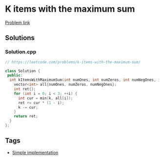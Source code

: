 # K items with the maximum sum

[Problem link](https://leetcode.com/problems/k-items-with-the-maximum-sum/)

## Solutions


### Solution.cpp
```cpp
// https://leetcode.com/problems/k-items-with-the-maximum-sum/

class Solution {
 public:
  int kItemsWithMaximumSum(int numOnes, int numZeros, int numNegOnes, int k) {
    vector<int> all{numOnes, numZeros, numNegOnes};
    int ret{};
    for (int i = 0; i < 3; ++i) {
      int cur = min(k, all[i]);
      ret += cur * (1 - i);
      k -= cur;
    }
    return ret;
  }
};
```
## Tags

* [Simple implementation](/Collections/simple-implementation.md#simple-implementation)
